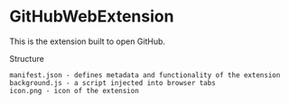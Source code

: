 # GitHubWebExtension

This is the extension built to open GitHub.

Structure

    manifest.json - defines metadata and functionality of the extension
    background.js - a script injected into browser tabs
    icon.png - icon of the extension
